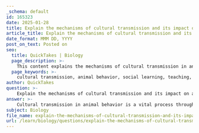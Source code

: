 ```yaml
---
_schema: default
id: 165323
date: 2025-01-28
title: Explain the mechanisms of cultural transmission and its impact on animal societies.
article_title: Explain the mechanisms of cultural transmission and its impact on animal societies.
date_format: MMM DD, YYYY
post_on_text: Posted on
seo:
  title: QuickTakes | Biology
  page_description: >-
    This content explains the mechanisms of cultural transmission in animal societies, detailing the processes such as social learning and teaching, and their impact on behavioral adaptation, social cohesion, and the evolution of species' behaviors.
  page_keywords: >-
    cultural transmission, animal behavior, social learning, teaching, behavioral adaptation, social cohesion, evolution of behaviors, empirical studies, animal societies, knowledge sharing
author: QuickTakes
question: >-
    Explain the mechanisms of cultural transmission and its impact on animal societies.
answer: >-
    Cultural transmission in animal behavior is a vital process through which knowledge, skills, and behaviors are shared among individuals within a species, significantly impacting their social structures and survival strategies. This process is particularly important in social species, where learning from others can enhance individual and group fitness.\n\n### Mechanisms of Cultural Transmission\n\n1. **Social Learning**: This is the most common mechanism, where animals observe and imitate the behaviors of others. For instance, young animals may learn foraging techniques or predator avoidance strategies by watching experienced individuals. This type of learning allows for the rapid dissemination of effective behaviors within a population.\n\n2. **Teaching**: Some species engage in teaching behaviors, where an experienced individual actively helps a novice learn a skill. This can involve demonstrating a behavior or providing guidance, which goes beyond mere observation. Teaching can be seen in species such as dolphins and certain primates, where the mentor modifies their behavior to facilitate learning.\n\n### Impact on Animal Societies\n\nCultural transmission has profound implications for animal societies:\n\n- **Behavioral Adaptation**: Through cultural transmission, animals can quickly adapt to changing environments. For example, the Great Tit (Parus major) learned to pierce milk bottle caps to access cream, a behavior that spread rapidly through the population after initial observations. This adaptation not only provided a new food source but also demonstrated how quickly behaviors can evolve through social learning.\n\n- **Social Cohesion**: Cultural transmission fosters social bonds within groups. By sharing knowledge and skills, individuals can work together more effectively, enhancing group survival. This is particularly evident in species that rely on cooperative hunting or collective defense strategies.\n\n- **Evolution of Behaviors**: Cultural transmission influences the evolution of behaviors over time. While natural selection shapes behaviors that enhance fitness, cultural transmission allows for the sharing of successful strategies across generations. This can lead to the establishment of cultural traditions within species, which can be crucial for their long-term survival.\n\n### Research Approaches\n\nEmpirical studies on cultural transmission often utilize observational and experimental methods to understand how behaviors are learned and shared. Researchers may track the spread of specific behaviors within populations, analyze the social dynamics that facilitate learning, and assess the impact of cultural transmission on fitness and survival.\n\nIn summary, cultural transmission is a fundamental aspect of animal behavior that enhances learning, adaptation, and social cohesion within animal societies. It plays a crucial role in shaping the behaviors that contribute to the survival and success of species in their respective environments.
subject: Biology
file_name: explain-the-mechanisms-of-cultural-transmission-and-its-impact-on-animal-societies.md
url: /learn/biology/questions/explain-the-mechanisms-of-cultural-transmission-and-its-impact-on-animal-societies
---
```


&nbsp;